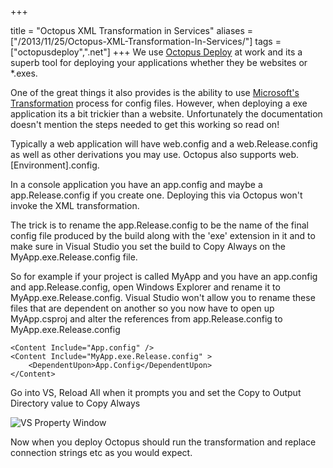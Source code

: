 +++

title = "Octopus XML Transformation in Services"
aliases = ["/2013/11/25/Octopus-XML-Transformation-In-Services/"]
tags = ["octopusdeploy",".net"]
+++
We use [Octopus Deploy][1] at work and its a superb tool for deploying your applications whether they be websites or *.exes.

One of the great things it also provides is the ability to use [Microsoft's Transformation][2] process for config files.  However, when deploying a exe application its a bit trickier than a website.  Unfortunately the documentation doesn't mention the steps needed to get this working so read on!  

Typically a web application will have web.config and a web.Release.config as well as other derivations you may use.  Octopus also supports web.[Environment].config.

<!--more-->

In a console application you have an app.config and maybe a app.Release.config if you create one.  Deploying this via Octopus won't invoke the XML transformation.

The trick is to rename the app.Release.config to be the name of the final config file produced by the build along with the 'exe' extension in it and to make sure in Visual Studio you set the build to Copy Always on the MyApp.exe.Release.config file.

So for example if your project is called MyApp and you have an app.config and app.Release.config, open Windows Explorer and rename it to MyApp.exe.Release.config.  Visual Studio won't allow you to rename these files that are dependent on another so you now have to open up MyApp.csproj and alter the references from app.Release.config to MyApp.exe.Release.config

    <Content Include="App.config" />
    <Content Include="MyApp.exe.Release.config" >
        <DependentUpon>App.Config</DependentUpon>
    </Content>

Go into VS, Reload All when it prompts you and set the Copy to Output Directory value to Copy Always

![VS Property Window](https://i.imgur.com/E8Kbezh.jpg)

Now when you deploy Octopus should run the transformation and replace connection strings etc as you would expect.

[1]: http://octopusdeploy.com/
[2]: http://msdn.microsoft.com/en-us/library/dd465326.aspx
